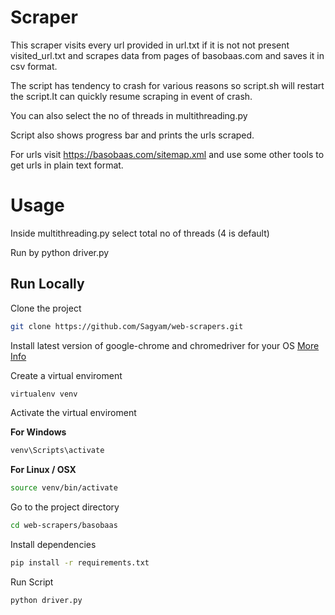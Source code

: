 # Scraper
This scraper visits every url provided in url.txt if it is not not present visited_url.txt and scrapes data from pages of basobaas.com and saves it in csv format.

The script has tendency to crash for various reasons so script.sh will restart the script.It can quickly resume scraping in event of crash.

You can also select the no of threads in multithreading.py

Script also shows progress bar and prints the urls scraped.

For urls visit https://basobaas.com/sitemap.xml and use some  other tools to get urls in plain text format. 


# Usage
Inside multithreading.py select total no of threads (4 is default)

Run by python driver.py

## Run Locally

Clone the project

```bash
git clone https://github.com/Sagyam/web-scrapers.git
```

Install latest version of google-chrome and chromedriver for your OS [More Info](https://selenium-python.readthedocs.io/installation.html#drivers)

Create a virtual enviroment

```bash
virtualenv venv
```

Activate the virtual enviroment

**For Windows**

```bash
venv\Scripts\activate
```

**For Linux / OSX**

```bash
source venv/bin/activate
```

Go to the project directory

```bash
cd web-scrapers/basobaas
```

Install dependencies

```bash
pip install -r requirements.txt
```

Run Script

``` bash
python driver.py
```

